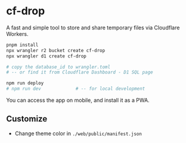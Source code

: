 # cf-drop

A fast and simple tool to store and share temporary files via Cloudflare Workers.

```sh
pnpm install
npx wrangler r2 bucket create cf-drop
npx wrangler d1 create cf-drop

# copy the database_id to wrangler.toml
# -- or find it from Cloudflare Dashboard - D1 SQL page

npm run deploy
# npm run dev             # -- for local development
```

You can access the app on mobile, and install it as a PWA.

## Customize

- Change theme color in `./web/public/manifest.json`
